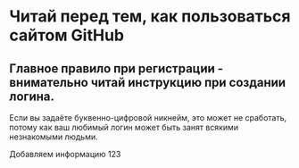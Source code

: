 # Читай перед тем, как пользоваться сайтом GitHub

## Главное правило при  регистрации - внимательно читай инструкцию при создании логина.

Если вы задаёте буквенно-цифровой никнейм, это может не сработать, потому как ваш любимый логин может быть занят всякими незнакомыми людьми.

Добавляем информацию 123